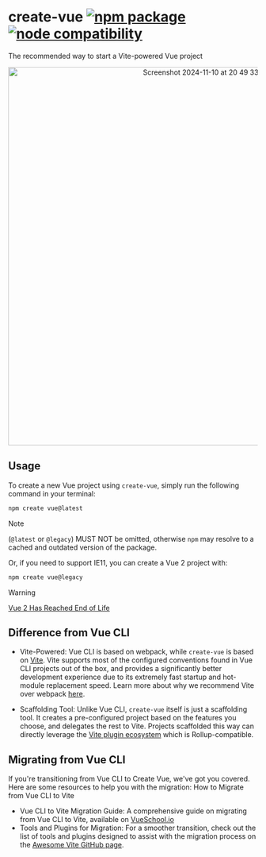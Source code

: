 # create-vue <a href="https://npmjs.com/package/create-vue"><img src="https://badgen.net/npm/v/create-vue" alt="npm package"></a> <a href="https://nodejs.org/en/about/previous-releases"><img src="https://img.shields.io/node/v/create-vue" alt="node compatibility"></a>

The recommended way to start a Vite-powered Vue project

<p align="center">
  <img width="762" alt="Screenshot 2024-11-10 at 20 49 33" src="https://github.com/user-attachments/assets/3543d014-6402-467b-929d-7457a0b25285">
</p>

## Usage

To create a new Vue project using `create-vue`, simply run the following command in your terminal:

```sh
npm create vue@latest
```

> [!NOTE]
> (`@latest` or `@legacy`) MUST NOT be omitted, otherwise `npm` may resolve to a cached and outdated version of the package.

Or, if you need to support IE11, you can create a Vue 2 project with:

```sh
npm create vue@legacy
```

> [!WARNING]  
> [Vue 2 Has Reached End of Life](https://v2.vuejs.org/eol/)

## Difference from Vue CLI

- Vite-Powered: Vue CLI is based on webpack, while `create-vue` is based on [Vite](https://vite.dev/). Vite supports most of the configured conventions found in Vue CLI projects out of the box, and provides a significantly better development experience due to its extremely fast startup and hot-module replacement speed. Learn more about why we recommend Vite over webpack [here](https://vite.dev/guide/why.html).

- Scaffolding Tool: Unlike Vue CLI, `create-vue` itself is just a scaffolding tool. It creates a pre-configured project based on the features you choose, and delegates the rest to Vite. Projects scaffolded this way can directly leverage the [Vite plugin ecosystem](https://vite.dev/plugins/) which is Rollup-compatible.

## Migrating from Vue CLI

If you're transitioning from Vue CLI to Create Vue, we've got you covered. Here are some resources to help you with the migration:
How to Migrate from Vue CLI to Vite

- Vue CLI to Vite Migration Guide: A comprehensive guide on migrating from Vue CLI to Vite, available on [VueSchool.io](https://vueschool.io/articles/vuejs-tutorials/how-to-migrate-from-vue-cli-to-vite/)
- Tools and Plugins for Migration: For a smoother transition, check out the list of tools and plugins designed to assist with the migration process on the
  [Awesome Vite GitHub page](https://github.com/vitejs/awesome-vite#vue-cli).
